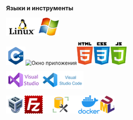 ### Языки и инструменты

<img src="images/linux.png" alt="Окно приложения" height="50"><img src="images/windows.png" alt="Окно приложения" height="50">

<img src="images/C++.png" alt="Окно приложения" height="50"><img src="images/Сsharp.png" alt="Окно приложения" height="50"><img src="images/maxresdefault_live.jpg" alt="Окно приложения" height="63">

<img src="images/VisualStudiologo.jpg" alt="Окно приложения" height="50"><img src="images/VSCode.png" alt="Окно приложения" height="50">

<img src="images/OracleVM.png" alt="Окно приложения" height="50"><img src="images/FileZilla_logo.svg.png" alt="Окно приложения" height="50"><img src="images/SQL-Server-Management-Studio.jpg" alt="Окно приложения" height="50"><img src="images/docker.png" alt="Окно приложения" height="50"><img src="images/UML_logo.svg.png" alt="Окно приложения" height="50">
